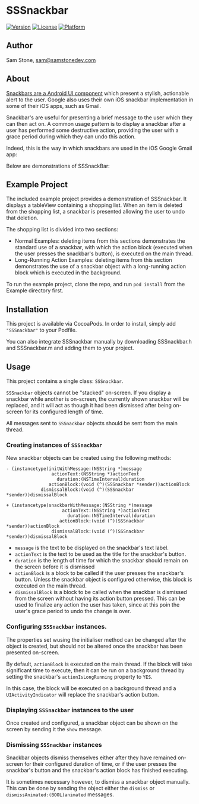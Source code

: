 # SSSnackbar

[![Version](https://img.shields.io/cocoapods/v/SSSnackbar.svg?style=flat)](http://cocoapods.org/pods/SSSnackbar)
[![License](https://img.shields.io/cocoapods/l/SSSnackbar.svg?style=flat)](http://cocoapods.org/pods/SSSnackbar)
[![Platform](https://img.shields.io/cocoapods/p/SSSnackbar.svg?style=flat)](http://cocoapods.org/pods/SSSnackbar)

## Author

Sam Stone, sam@samstonedev.com

## About 

[Snackbars are a Android UI component](http://www.google.co.uk/design/spec/components/snackbars-toasts.html#) which present a stylish, actionable alert to the user. Google also uses their own iOS snackbar implementation in some of their iOS apps, such as Gmail.

Snackbar's are useful for presenting a brief message to the user which they can then act on. A common usage pattern is to display a snackbar after a user has performed some destructive action, providing the user with a grace period during which they can undo this action.

Indeed, this is the way in which snackbars are used in the iOS Google Gmail app:

Below are demonstrations of SSSnackBar:

## Example Project
The included example project provides a demonstration of SSSnackbar. It displays a tableView containing a shopping list. When an item is deleted from the shopping list, a snackbar is presented allowing the user to undo that deletion.

The shopping list is divided into two sections:

* Normal Examples: deleting items from this sections demonstrates the standard use of a snackbar, with which the action block (executed when the user presses the snackbar's button), is executed on the main thread.
* Long-Running Action Examples: deleting items from this section demonstrates the use of a snackbar object with a long-running action block which is executed in the background.

To run the example project, clone the repo, and run `pod install` from the Example directory first.

## Installation

This project is available via CocoaPods. In order to install, simply add `"SSSnackbar"` to your Podfile. 

You can also integrate SSSnackbar manually by downloading SSSnackbar.h and SSSnackbar.m and adding them to your project.

## Usage

This project contains a single class: `SSSnackbar`. 

`SSSnackbar` objects cannot be "stacked" on-screen. If you display a snackbar while another is on-screen, the currently shown snackbar will be replaced, and it will act as though it had been dismissed after being on-screen for its configured length of time.

All messages sent to `SSSnackbar` objects should be sent from the main thread.

### Creating instances of `SSSnackbar`

New snackbar objects can be created using the following methods:

    - (instancetype)initWithMessage:(NSString *)message
                     actionText:(NSString *)actionText
                       duration:(NSTimeInterval)duration
                    actionBlock:(void (^)(SSSnackbar *sender))actionBlock
                 dismissalBlock:(void (^)(SSSnackbar *sender))dismissalBlock
                 
    + (instancetype)snackbarWithMessage:(NSString *)message
                         actionText:(NSString *)actionText
                           duration:(NSTimeInterval)duration
                        actionBlock:(void (^)(SSSnackbar *sender))actionBlock
                     dismissalBlock:(void (^)(SSSnackbar *sender))dismissalBlock 

* `message` is the text to be displayed on the snackbar's text label.
* `actionText` is the text to be used as the title for the snackbar's button.
* `duration` is the length of time for which the snackbar should remain on the screen before it is dismissed
* `actionBlock` is a block to be called if the user presses the snackbar's button. Unless the snackbar object is configured otherwise, this block is executed on the main thread.
* `dismissalBlock` is a block to be called when the snackbar is dismissed from the screen without having its action button pressed. This can be used to finalize any action the user has taken, since at this poin the user's grace period to undo the change is over.

### Configuring `SSSnackbar` instances.

The properties set wusing the initialiser method can be changed after the object is created, but should not be altered once the snackbar has been presented on-screen.

By default, `actionBlock` is executed on the main thread. If the block will take significant time to execute, then it can be run on a background thread by setting the snackbar's `actionIsLongRunning` property to `YES`. 

In this case, the block will be executed on a background thread and a `UIActivityIndicator` will replace the snackbar's action button. 

### Displaying `SSSnackbar` instances to the user

Once created and configured, a snackbar object can be shown on the screen by sending it the `show` message.

### Dismissing `SSSnackbar` instances

Snackbar objects dismiss themselves either after they have remained on-screen for their configured duration of time, or if the user presses the snackbar's button and the snackbar's action block has finished executing.

It is sometimes necessary however, to dismiss a snackbar object manually. This can be done by sending the object either the `dismiss` or `dismissAnimated:(BOOL)animated` messages.
